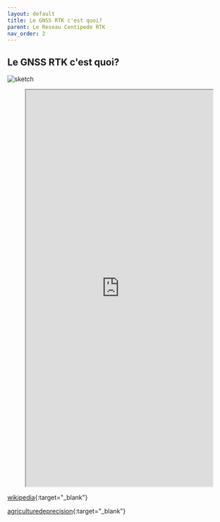 ```yaml
---
layout: default
title: Le GNSS RTK c'est quoi?
parent: Le Reseau Centipede RTK
nav_order: 2
---
```


## Le GNSS RTK c'est quoi?

![sketch](https://jancelin.github.io/docs-centipedeRTK/assets/images/index/1.jpg)

<figure class="map">
  <iframe src="https://fr.wikipedia.org/wiki/Cin%C3%A9matique_temps_r%C3%A9el" width="100%" height="900" allowfullscreen="true"> </iframe>
</figure>


[wikipedia](https://fr.wikipedia.org/wiki/Cin%C3%A9matique_temps_r%C3%A9el){:target="_blank"}

[agriculturedeprecision](https://agriculturedeprecision.wordpress.com/rtk/){:target="_blank"}
